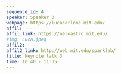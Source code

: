 ```yaml
---
sequence_id: 4
speaker: Speaker 3
webpage: https://lucacarlone.mit.edu/
affil: ---
affil_link: https://aeroastro.mit.edu/
#img: Luca.jpeg
affil2: ----
affil2_link: http://web.mit.edu/sparklab/
title: Keynote talk 3
time: 10:40 - 11:35
---
```

